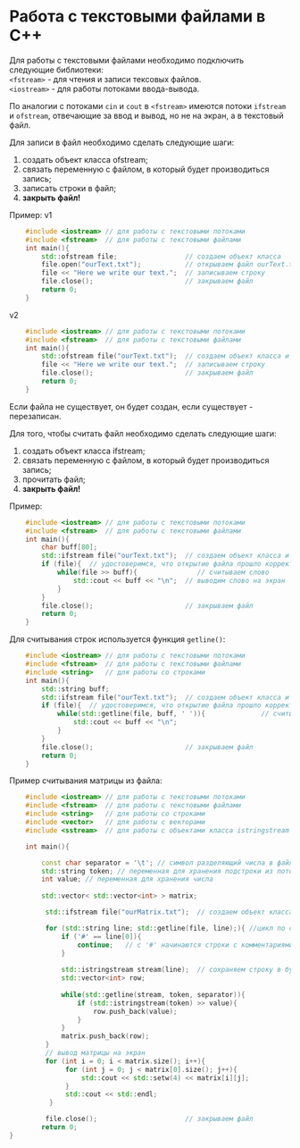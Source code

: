 # Работа с текстовыми файлами в С++

Для работы с текстовыми файлами необходимо подключить следующие библиотеки:  
    `<fstream>` - для чтения и записи тексовых файлов.  
    `<iostream>` - для работы потоками ввода-вывода.  

По аналогии с потоками `cin` и `cout` в `<fstream>` имеются потоки `ifstream` и `ofstream`, отвечающие за ввод и вывод, но не на экран, а в текстовый файл.

Для записи в файл необходимо сделать следующие шаги:  
1. создать объект класса ofstream;  
2. связать переменную с файлом, в который будет производиться запись;  
3. записать строки в файл;  
4. **закрыть файл!**

Пример:
v1  
```cpp
    #include <iostream> // для работы с текстовыми потоками
    #include <fstream>  // для работы с текстовыми файлами  
    int main(){
        std::ofstream file;                 // создаем объект класса 
        file.open("ourText.txt");           // открываем файл ourText.txt
        file << "Here we write our text.";  // записываем строку
        file.close();                       // закрываем файл
        return 0;
    }
```
v2  
```cpp
    #include <iostream> // для работы с текстовыми потоками
    #include <fstream>  // для работы с текстовыми файлами 
    int main(){
        std::ofstream file("ourText.txt");  // создаем объект класса и открываем файл ourText.txt
        file << "Here we write our text.";  // записываем строку
        file.close();                       // закрываем файл
        return 0;
    }
```

Если файла не существует, он будет создан, если существует - перезаписан.

Для того, чтобы считать файл необходимо сделать следующие шаги:  
1. создать объект класса ifstream;  
2. связать переменную с файлом, в который будет производиться запись;  
3. прочитать файл;  
4. **закрыть файл!**

Пример:
```cpp
    #include <iostream> // для работы с текстовыми потоками
    #include <fstream>  // для работы с текстовыми файлами 
    int main(){
        char buff[80];
        std::ifstream file("ourText.txt");  // создаем объект класса и открываем файл ourText.txt
        if (file){  // удостоверимся, что открытие файла прошло корректно
            while(file >> buff){               // считываем слово
                std::cout << buff << "\n";  // выводим слово на экран
            }
        }
        file.close();                       // закрываем файл
        return 0;
    }
```
Для считывания строк используется функция `getline()`:
```cpp
    #include <iostream> // для работы с текстовыми потоками
    #include <fstream>  // для работы с текстовыми файлами
    #include <string>   // для работы со строками
    int main(){
        std::string buff;
        std::ifstream file("ourText.txt");  // создаем объект класса и открываем файл ourText.txt
        if (file){  // удостоверимся, что открытие файла прошло корректно
            while(std::getline(file, buff, ' ')){              // считываем строку
                std::cout << buff << "\n";
            }
        }
        file.close();                       // закрываем файл
        return 0;
    }
```

Пример считывания матрицы из файла:
```cpp
    #include <iostream> // для работы с текстовыми потоками
    #include <fstream>  // для работы с текстовыми файлами
    #include <string>   // для работы со строками
    #include <vector>   // для работы с векторами
    #include <sstream>  // для работы с объектами класса istringstream

    int main(){

        const char separator = '\t'; // символ разделяющий числа в файле (таб)
        std::string token; // переменная для хранения подстроки из потока
        int value; // переменная для хранения числа
    
        std::vector< std::vector<int> > matrix; 

         std::ifstream file("ourMatrix.txt");  // создаем объект класса и открываем файл ourText.txt

         for (std::string line; std::getline(file, line);){ //цикл по строкам в файле
             if ('#' == line[0]){
                 continue;   // c '#' начинаются строки с комментариями
             }
         
             std::istringstream stream(line);  // сохраняем строку в буфер, чтобы безопасно привести ее к нужному типу
             std::vector<int> row;
         
             while(std::getline(stream, token, separator)){ 
                 if (std::istringstream(token) >> value){
                     row.push_back(value);
                 }
             }
             matrix.push_back(row);
         }
         // вывод матрицы на экран
         for (int i = 0; i < matrix.size(); i++){
              for (int j = 0; j < matrix[0].size(); j++){
                  std::cout << std::setw(4) << matrix[i][j];
              }
              std::cout << std::endl;
          }

         file.close();                      // закрываем файл
        return 0;
}

